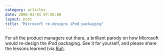 ```yaml
---
category: articles
date: 2006-03-01 07:50:00
layout: post
title: "Microsoft re-designs iPod packaging"
---
```


<p>For all the product managers out there, a brilliant parody on how Microsoft would re-design the iPod packaging. See it for yourself, and please share the lessons learned (via <a href="http://the.taoofmac.com/">Rui)</a>.</p><iframe title="Microsoft re-designs iPod packaging" width="480" height="300" data-src="//www.youtube.com/embed/UADizYtTrAI" frameborder="0" allowfullscreen></iframe>
